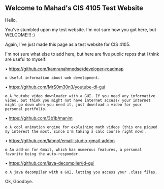 ## Welcome to Mahad's CIS 4105 Test Website

Hello,

You've stumbled upon my test website. I'm not sure how you got here, but WELCOME!!! :)

Again, I've just made this page as a test website for CIS 4105.

I'm not sure what else to add here, but here are five public repos that I think are useful to myself:

•	https://github.com/kamranahmedse/developer-roadmap

    o Useful information about web development.
  
•	https://github.com/MrS0m30n3/youtube-dl-gui
  
    o A Youtube video downloader with a GUI. If you need any informative video, but think you might not have internet access/ your internet might go down when you need it, just download a video for your personal portfolio.
  
•	https://github.com/3b1b/manim
  
    o A cool animation engine for explaining math videos (this one piqued my interest the most, since I'm taking a calc course right now).
  
•	https://github.com/labnol/email-studio-gmail-addon
  
    o An add-on for Gmail, which has numerous features, a personal favorite being the auto-responder.

•	https://github.com/java-decompiler/jd-gui
  
    o A java decompiler with a GUI, letting you access your .class files.


Ok, Goodbye.
